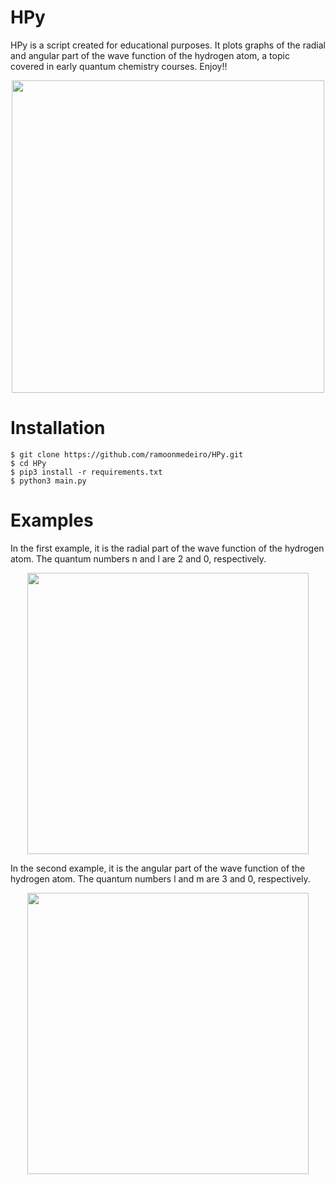 # HPy

HPy is a script created for educational purposes. It plots graphs of the radial and angular part of the wave function of the hydrogen atom, a topic covered in early quantum chemistry courses. 
Enjoy!!

<div align="center">
  <img src="https://user-images.githubusercontent.com/102380417/160179534-4399ec3f-2da1-4dff-8e96-21b6773a63b5.png" width="500px" />
</div>

# Installation

```
$ git clone https://github.com/ramoonmedeiro/HPy.git
$ cd HPy
$ pip3 install -r requirements.txt
$ python3 main.py
```

# Examples

In the first example, it is the radial part of the wave function of the hydrogen atom. The quantum numbers n and l are 2 and 0, respectively.

<div align="center">
  <img src="https://user-images.githubusercontent.com/102380417/160179600-fa6fa5ef-dff7-4a84-9463-de1ed2fa2bf4.png" width="450px" />
</div>

In the second example, it is the angular part of the wave function of the hydrogen atom. The quantum numbers l and m are 3 and 0, respectively.

<div align="center">
  <img src="https://user-images.githubusercontent.com/102380417/160179675-dc7be4f6-ac05-4e69-a350-b9c902e59c7a.png" width="450px" />
</div>
